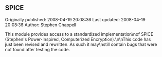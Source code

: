 ## SPICE 
Originally published: 2008-04-19 20:08:36 
Last updated: 2008-04-19 20:08:36 
Author: Stephen Chappell 
 
This module provides access to a standardized implementation\nof SPICE (Stephen's Power-Inspired, Computerized Encryption).\n\nThis code has just been revised and rewritten. As such it may\nstill contain bugs that were not found after testing the code.